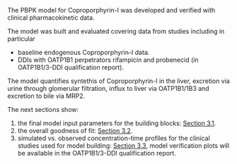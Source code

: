 The PBPK model for Coproporphyrin-I was developed and verified with clinical pharmacokinetic data.

The model was built and evaluated covering data from studies including in particular

* baseline endogenous Coproporphyrin-I data.
* DDIs with OATP1B1 perpetrators rifampicin and probenecid (in OATP1B1/3-DDI qualification report).

The model quantifies syntethis of Coproporphyrin-I in the liver, excretion via urine through glomerular filtration, influx to liver via OATP1B1/1B3 and excretion to bile via MRP2.

The next sections show:

1. the final model input parameters for the building blocks: [Section 3.1](#31-pitavastatin-final-input-parameters).
2. the overall goodness of fit: [Section 3.2](#32-pitavastatin-diagnostics-plots).
3. simulated vs. observed concentration-time profiles for the clinical studies used for model building: [Section 3.3](#33-concentration-time-profiles), model verification plots will be available in the OATP1B1/3-DDI qualification report.

